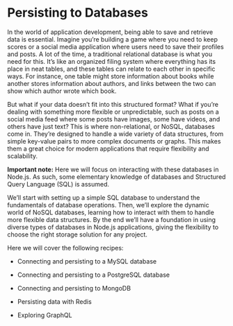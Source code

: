 # Persisting to Databases

In the world of application development, being able to save and retrieve data is essential. Imagine
you’re building a game where you need to keep scores or a social media application where users need
to save their profiles and posts. A lot of the time, a traditional relational database is what you need
for this. It’s like an organized filing system where everything has its place in neat tables, and these
tables can relate to each other in specific ways. For instance, one table might store information about
books while another stores information about authors, and links between the two can show which
author wrote which book.

But what if your data doesn’t fit into this structured format? What if you’re dealing with something
more flexible or unpredictable, such as posts on a social media feed where some posts have images,
some have videos, and others have just text? This is where non-relational, or NoSQL, databases come
in. They’re designed to handle a wide variety of data structures, from simple key-value pairs to more
complex documents or graphs. This makes them a great choice for modern applications that require
flexibility and scalability.

**Important note:**
Here we will focus on interacting with these databases in Node.js. As such, some elementary
knowledge of databases and Structured Query Language (SQL) is assumed.

We’ll start with setting up a simple SQL database to understand the fundamentals of database
operations. Then, we’ll explore the dynamic world of NoSQL databases, learning how to interact with
them to handle more flexible data structures. By the end we’ll have a foundation in
using diverse types of databases in Node.js applications, giving the flexibility to choose the
right storage solution for any project.

Here we will cover the following recipes:

- Connecting and persisting to a MySQL database

- Connecting and persisting to a PostgreSQL database

- Connecting and persisting to MongoDB

- Persisting data with Redis

- Exploring GraphQL
